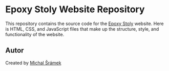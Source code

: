 # Epoxy Stoly Website Repository

This repository contains the source code for the [Epoxy Stoly](https://www.website_epoxystoly.cz) website. Here is HTML, CSS, and JavaScript files that make up the structure, style, and functionality of the website.

## Autor
Created by [Michal Šrámek](https://www.michalsramek.eu)

